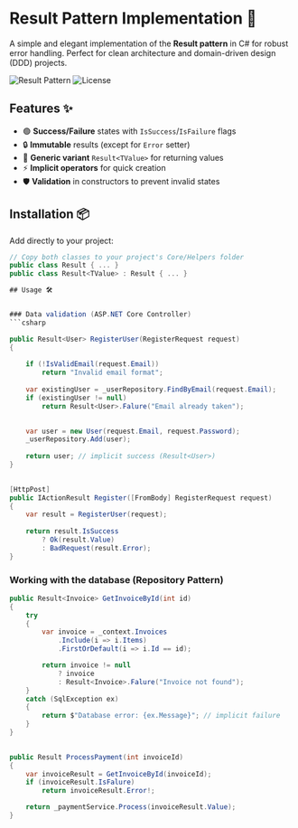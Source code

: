 # Result Pattern Implementation 🚀

A simple and elegant implementation of the **Result pattern** in C# for robust error handling. Perfect for clean architecture and domain-driven design (DDD) projects.

![Result Pattern](https://img.shields.io/badge/C%23-10-blueviolet) 
![License](https://img.shields.io/badge/License-MIT-green)

## Features ✨
- 🟢 **Success/Failure** states with `IsSuccess`/`IsFailure` flags
- 🔒 **Immutable** results (except for `Error` setter)
- 🎯 **Generic variant** `Result<TValue>` for returning values
- ⚡ **Implicit operators** for quick creation
- 🛡️ **Validation** in constructors to prevent invalid states

## Installation 📦
Add directly to your project:
```csharp
// Copy both classes to your project's Core/Helpers folder
public class Result { ... }
public class Result<TValue> : Result { ... }

## Usage 🛠️


### Data validation (ASP.NET Core Controller)
```csharp

public Result<User> RegisterUser(RegisterRequest request)
{
 
    if (!IsValidEmail(request.Email))
        return "Invalid email format";  
 
    var existingUser = _userRepository.FindByEmail(request.Email);
    if (existingUser != null)
        return Result<User>.Falure("Email already taken");

 
    var user = new User(request.Email, request.Password);
    _userRepository.Add(user);
    
    return user; // implicit success (Result<User>)
}

 
[HttpPost]
public IActionResult Register([FromBody] RegisterRequest request)
{
    var result = RegisterUser(request);
    
    return result.IsSuccess 
        ? Ok(result.Value) 
        : BadRequest(result.Error);
}

```

### Working with the database (Repository Pattern)






```csharp
public Result<Invoice> GetInvoiceById(int id)
{
    try
    {
        var invoice = _context.Invoices
            .Include(i => i.Items)
            .FirstOrDefault(i => i.Id == id);

        return invoice != null 
            ? invoice 
            : Result<Invoice>.Falure("Invoice not found");
    }
    catch (SqlException ex)
    {
        return $"Database error: {ex.Message}"; // implicit failure
    }
}

 
public Result ProcessPayment(int invoiceId)
{
    var invoiceResult = GetInvoiceById(invoiceId);
    if (invoiceResult.IsFalure)
        return invoiceResult.Error!;

    return _paymentService.Process(invoiceResult.Value);
}

```
